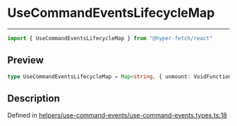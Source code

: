 

# UseCommandEventsLifecycleMap

<div class="api-docs__separator" data-reactroot="">

---

</div><div class="api-docs__import" data-reactroot="">

```ts
import { UseCommandEventsLifecycleMap } from "@hyper-fetch/react"
```

</div><div class="api-docs__section">

## Preview

</div><div class="api-docs__preview type single">

```ts
type UseCommandEventsLifecycleMap = Map<string, { unmount: VoidFunction }>;
```

</div><div class="api-docs__section">

## Description

</div><div class="api-docs__description"><span class="api-docs__do-not-parse">



</span></div><p class="api-docs__definition">

Defined in [helpers/use-command-events/use-command-events.types.ts:18](https://github.com/BetterTyped/hyper-fetch/blob/479dcad6/packages/react/src/helpers/use-command-events/use-command-events.types.ts#L18)

</p>